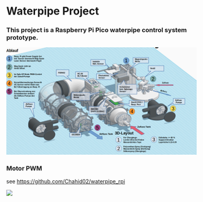 # Waterpipe Project

### This project is a Raspberry Pi Pico waterpipe control system prototype.
<!-- picture -->
![Kesselsteuerung](/images/Kessel.png)

### Motor PWM
see https://github.com/Chahid02/waterpipe_rpi

<!-- video -->
<!---
![caption](videos/PWM_Motor.
 gif?raw=true)
-->

<img src="videos/PWM_Motor.gif?raw=true" />

<object data="pin.pdf" type="application/pdf" width="100%"> 
</object>
